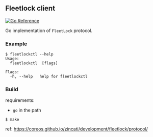 ## Fleetlock client

[![Go Reference](https://pkg.go.dev/badge/github.com/tormath1/fleetlock.svg)](https://pkg.go.dev/github.com/tormath1/fleetlock)

Go implementation of `FleetLock` protocol.

### Example

```
$ fleetlockctl --help
Usage:
  fleetlockctl  [flags]

Flags:
  -h, --help   help for fleetlockctl
```

### Build

requirements:
  * `go` in the path

```
$ make
```

ref: https://coreos.github.io/zincati/development/fleetlock/protocol/
